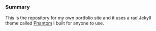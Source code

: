 ### Summary

This is the repository for my own portfolio site and it uses a rad Jekyll theme called [Phantom](https://github.com/jamigibbs/phantom) I built for anyone to use.
